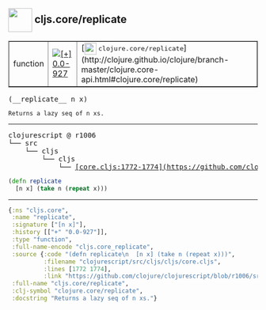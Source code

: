 ## <img width="48px" valign="middle" src="http://i.imgur.com/Hi20huC.png"> cljs.core/replicate

 <table border="1">
<tr>
<td>function</td>
<td><a href="https://github.com/cljsinfo/api-refs/tree/0.0-927"><img valign="middle" alt="[+] 0.0-927" src="https://img.shields.io/badge/+-0.0--927-lightgrey.svg"></a> </td>
<td>
[<img height="24px" valign="middle" src="http://i.imgur.com/1GjPKvB.png"> <samp>clojure.core/replicate</samp>](http://clojure.github.io/clojure/branch-master/clojure.core-api.html#clojure.core/replicate)
</td>
</tr>
</table>

 <samp>
(__replicate__ n x)<br>
</samp>

```
Returns a lazy seq of n xs.
```

---

 <pre>
clojurescript @ r1006
└── src
    └── cljs
        └── cljs
            └── <ins>[core.cljs:1772-1774](https://github.com/clojure/clojurescript/blob/r1006/src/cljs/cljs/core.cljs#L1772-L1774)</ins>
</pre>

```clj
(defn replicate
  [n x] (take n (repeat x)))
```


---

```clj
{:ns "cljs.core",
 :name "replicate",
 :signature ["[n x]"],
 :history [["+" "0.0-927"]],
 :type "function",
 :full-name-encode "cljs.core_replicate",
 :source {:code "(defn replicate\n  [n x] (take n (repeat x)))",
          :filename "clojurescript/src/cljs/cljs/core.cljs",
          :lines [1772 1774],
          :link "https://github.com/clojure/clojurescript/blob/r1006/src/cljs/cljs/core.cljs#L1772-L1774"},
 :full-name "cljs.core/replicate",
 :clj-symbol "clojure.core/replicate",
 :docstring "Returns a lazy seq of n xs."}

```
